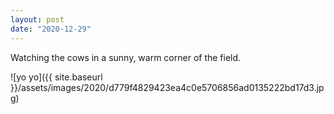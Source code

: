```yaml
---
layout: post
date: "2020-12-29"
---
```


Watching the cows in a sunny, warm corner of the field.

![yo yo]({{ site.baseurl }}/assets/images/2020/d779f4829423ea4c0e5706856ad0135222bd17d3.jpg)
